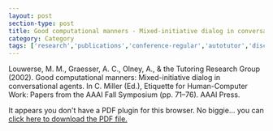 ```yaml
---
layout: post
section-type: post
title: Good computational manners - Mixed-initiative dialog in conversational agents
category: Category
tags: ['research','publications','conference-regular','autotutor','discourse','agents','its','education-research']
---
```

Louwerse, M. M., Graesser, A. C., Olney, A., & the Tutoring Research Group (2002). Good computational manners: Mixed-initiative dialog in conversational agents. In C. Miller (Ed.), Etiquette for Human-Computer Work: Papers from the AAAI Fall Symposium (pp. 71–76). AAAI Press. 

<object data="https://umdrive.memphis.edu/aolney/public/publications/good_manners-olney_publications.pdf" type="application/pdf" width="100%" height="600px">
 
  <p>It appears you don't have a PDF plugin for this browser.
  No biggie... you can <a href="https://umdrive.memphis.edu/aolney/public/publications/good_manners-olney_publications.pdf">click here to
  download the PDF file.</a></p>
  
</object>
